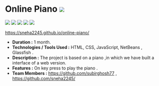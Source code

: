 # Online Piano <img src="https://img.shields.io/badge/project-completed-brightgreen">

<img src="https://img.shields.io/badge/HTML-v5-brightgreen"> <img src="https://img.shields.io/badge/css-brightgreen"> <img src="https://img.shields.io/badge/JavaScript-brightgreen"> <img src="https://img.shields.io/badge/NetBeans-brightgreen"> <img src="https://img.shields.io/badge/Glassfish-v4.1-brightgreen">

https://sneha2245.github.io/online-piano/
- __Duration :__ 1 month.
- __Technologies / Tools Used :__ HTML, CSS, JavaScript, NetBeans , Glassfish .
- __Description :__ 
	  The project is based on a piano ,in which we have built a interface of a  web version. 
- __Features :__ On key press to play the piano . 
- __Team Members :__ https://github.com/subirghosh77 , https://github.com/sneha2245/
